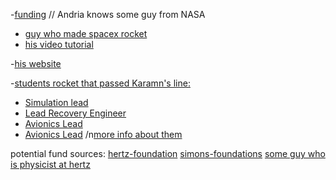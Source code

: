 -[funding](https://www.crowdcrux.com/crowdfunding-sites-for-college-and-education-costs/)
// Andria knows some guy from NASA
- [guy who made spacex rocket](https://www.google.com/url?sa=t&source=web&rct=j&opi=89978449&url=https://twitter.com/joebarnard%3Fref_src%3Dtwsrc%255Egoogle%257Ctwcamp%255Eserp%257Ctwgr%255Eauthor&ved=2ahUKEwiD_qfy08GDAxX1E1kFHQzJAD8Q6F56BAgNEAE&usg=AOvVaw3_kUmHNprrA3k4oGfu8Jei)
- [his video tutorial](https://www.youtube.com/watch?v=xh92YCbRAA0)

-[his website](https://bps.space/pages/about)

-[students rocket that passed Karamn's line:](https://www.uscrpl.com/traveler-iv)
 - [Simulation lead](https://www.linkedin.com/in/adam-aitoumeziane-46916b1b0/)
 - [Lead Recovery Engineer](https://www.linkedin.com/in/peter-eusebio-68a80a164/)
 - [Avionics Lead](https://www.linkedin.com/in/cwoodhayes/)
 - [Avionics Lead](https://www.linkedin.com/in/jamie-smith-b24348177/)
/n[more info about them](https://www.mathworks.com/company/mathworks-stories/first-student-designed-rocket-reaches-outer-space-USC.html)

potential fund sources:
[hertz-foundation](https://www.hertzfoundation.org/about-us/contact-us/)
[simons-foundations](https://www.simonsfoundation.org/)
[some guy who is physicist at hertz](https://www.linkedin.com/in/roger-falcone-21940215/)
